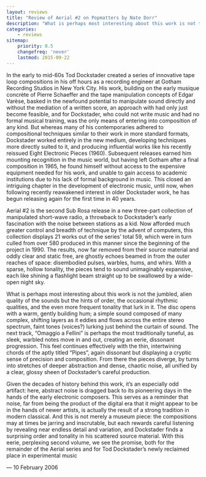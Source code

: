 ```yaml
---
layout: reviews
title: "Review of Aerial #2 on Popmatters by Nate Dorr"
description: "What is perhaps most interesting about this work is not the jumbled, alien quality of the sounds but the hints of order, the occasional rhythmic qualities, and the even more frequent tonality that lurk in it."
categories:
    - reviews
sitemap:
    priority: 0.5
    changefreq: 'never'
    lastmod: 2015-09-22
---
```


In the early to mid-60s Tod Dockstader created a series of innovative tape loop compositions in his off hours as a recording engineer at Gotham Recording Studios in New York City.  His work, building on the early musique concrète of Pierre Schaeffer and the tape manipulation concepts of Edgar Varèse, basked in the newfound potential to manipulate sound directly and without the mediation of a written score, an approach with had only just become feasible, and for Dockstader, who could not write music and had no formal musical training, was the only means of entering into composition of any kind.  But whereas many of his contemporaries adhered to compositional techniques similar to their work in more standard formats, Dockstader worked entirely in the new medium, developing techniques more directly suited to it, and producing influential works like his recently reissued Eight Electronic Pieces (1960).  Subsequent releases earned him mounting recognition in the music world, but having left Gotham after a final composition in 1965, he found himself without access to the expensive equipment needed for his work, and unable to gain access to academic institutions due to his lack of formal background in music.  This closed an intriguing chapter in the development of electronic music, until now, when following recently reawakened interest in older Dockstader work, he has begun releasing again for the first time in 40 years.

Aerial #2 is the second Sub Rosa release in a new three-part collection of manipulated short-wave radio, a throwback to Dockstader’s early fascination with the noise between stations as a kid.  Now afforded much greater control and breadth of technique by the advent of computers, this collection displays 21 works out of the series’ total 59, which were in turn culled from over 580 produced in this manner since the beginning of the project in 1990.  The results, now far removed from their source material and oddly clear and static free, are ghostly echoes beamed in from the outer reaches of space: disembodied pulses, warbles, hums, and whirs.  With a sparse, hollow tonality, the pieces tend to sound unimaginably expansive, each like shining a flashlight beam straight up to be swallowed by a wide-open night sky.

What is perhaps most interesting about this work is not the jumbled, alien quality of the sounds but the hints of order, the occasional rhythmic qualities, and the even more frequent tonality that lurk in it.  The disc opens with a warm, gently building hum; a simple sound composed of many complex, shifting layers as it eddies and flows across the entire stereo spectrum, faint tones (voices?) lurking just behind the curtain of sound.  The next track, “Omaggio a Fellini” is perhaps the most traditionally tuneful, as sleek, warbled notes move in and out, creating an eerie, dissonant progression.  This feel continues effectively with the thin, intertwining chords of the aptly titled “Pipes”, again dissonant but displaying a cryptic sense of precision and composition.  From there the pieces diverge, by turns into stretches of deeper abstraction and dense, chaotic noise, all unified by a clear, glossy sheen of Dockstader’s careful production.

Given the decades of history behind this work, it’s an especially odd artifact: here, abstract noise is dragged back to its pioneering days in the hands of the early electronic composers.  This serves as a reminder that noise, far from being the product of the digital era that it might appear to be in the hands of newer artists, is actually the result of a strong tradition in modern classical.  And this is not merely a museum piece:  the compositions may at times be jarring and inscrutable, but each rewards careful listening by revealing near endless detail and variation, and Dockstader finds a surprising order and tonality in his scattered source material.  With this eerie, perplexing second volume, we see the promise, both for the remainder of the Aerial series and for Tod Dockstader’s newly reclaimed place in experimental music 

— 10 February 2006